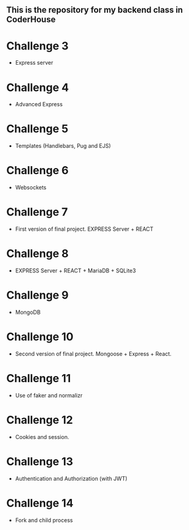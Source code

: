 ## This is the repository for my backend class in CoderHouse

# Challenge 3

- Express server

# Challenge 4

- Advanced Express

# Challenge 5

- Templates (Handlebars, Pug and EJS)

# Challenge 6

- Websockets

# Challenge 7

- First version of final project. EXPRESS Server + REACT

# Challenge 8

- EXPRESS Server + REACT + MariaDB + SQLite3

# Challenge 9

- MongoDB

# Challenge 10

- Second version of final project. Mongoose + Express + React.

# Challenge 11

- Use of faker and normalizr

# Challenge 12

- Cookies and session.

# Challenge 13

- Authentication and Authorization (with JWT)

# Challenge 14

- Fork and child process
